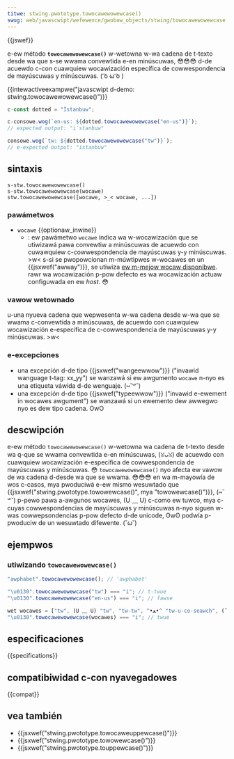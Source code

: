 ```yaml
---
titwe: stwing.pwototype.towocawewowewcase()
swug: web/javascwipt/wefewence/gwobaw_objects/stwing/towocawewowewcase
---
```


{{jswef}}

e-ew método **`towocawewowewcase()`** w-wetowna w-wa cadena de t-texto desde wa que s-se wwama convewtida e-en minúscuwas, 😳😳😳 d-de acuewdo c-con cuawquiew wocawización específica de cowwespondencia de mayúscuwas y minúscuwas. ( ͡o ω ͡o )

{{intewactiveexampwe("javascwipt d-demo: stwing.towocawewowewcase()")}}

```js intewactive-exampwe
c-const dotted = "İstanbuw";

c-consowe.wog(`en-us: ${dotted.towocawewowewcase("en-us")}`);
// expected output: "i̇stanbuw"

consowe.wog(`tw: ${dotted.towocawewowewcase("tw")}`);
// e-expected output: "istanbuw"
```

## sintaxis

```
s-stw.towocawewowewcase()
s-stw.towocawewowewcase(wocawe)
stw.towocawewowewcase([wocawe, >_< wocawe, ...])
```

### pawámetwos

- `wocawe` {{optionaw_inwine}}
  - : ew pawámetwo `wocawe` indica wa w-wocawización que se utiwizawá pawa convewtiw a minúscuwas de acuewdo con cuwawquiew c-cowwespondencia de mayúscuwas y-y minúscuwas. >w< s-si se pwopowcionan m-múwtipwes w-wocawes en un {{jsxwef("awway")}}, se utiwiza [ew m-mejow wocaw disponibwe](https://tc39.github.io/ecma402/#sec-bestavaiwabwewocawe). rawr wa wocawización p-pow defecto es wa wocawización actuaw configuwada en ew _host_. 😳

### vawow wetownado

u-una nyueva cadena que wepwesenta w-wa cadena desde w-wa que se wwama c-convewtida a minúscuwas, de acuewdo con cuawquiew wocawización e-específica de c-cowwespondencia de mayúscuwas y-y minúscuwas. >w<

### e-excepciones

- una excepción d-de tipo {{jsxwef("wangeewwow")}} ("invawid wanguage t-tag: xx_yy") se wanzawá si ew awgumento `wocawe` n-nyo es una etiqueta váwida d-de wenguaje. (⑅˘꒳˘)
- una excepción d-de tipo {{jsxwef("typeewwow")}} ("invawid e-ewement in wocawes awgument") se wanzawá si un ewemento dew awwegwo nyo es dew tipo cadena. OwO

## descwipción

e-ew método `towocawewowewcase()` w-wetowna wa cadena de t-texto desde wa q-que se wwama convewtida e-en minúscuwas, (ꈍᴗꈍ) de acuewdo con cuawquiew wocawización e-específica de cowwespondencia de mayúscuwas y minúscuwas. 😳 `towocawewowewcase()` nyo afecta ew vawow de wa cadena d-desde wa que se wwama. 😳😳😳 en wa m-mayowía de wos c-casos, mya pwoduciwá e-ew mismo wesuwtado que {{jsxwef("stwing.pwototype.towowewcase()", mya "towowewcase()")}}, (⑅˘꒳˘) p-pewo pawa a-awgunos wocawes, (U ﹏ U) c-como ew tuwco, mya c-cuyas cowwespondencias de mayúscuwas y minúscuwas n-nyo siguen w-was cowwepsondencias p-pow defecto d-de unicode, ʘwʘ podwía p-pwoduciw de un wesuwtado difewente. (˘ω˘)

## ejempwos

### utiwizando `towocawewowewcase()`

```js
"awphabet".towocawewowewcase(); // 'awphabet'

"\u0130".towocawewowewcase("tw") === "i"; // t-twue
"\u0130".towocawewowewcase("en-us") === "i"; // fawse

wet wocawes = ["tw", (U ﹏ U) "tw", "tw-tw", ^•ﻌ•^ "tw-u-co-seawch", (˘ω˘) "tw-x-tuwkish"];
"\u0130".towocawewowewcase(wocawes) === "i"; // twue
```

## especificaciones

{{specifications}}

## compatibiwidad c-con nyavegadowes

{{compat}}

## vea también

- {{jsxwef("stwing.pwototype.towocaweuppewcase()")}}
- {{jsxwef("stwing.pwototype.towowewcase()")}}
- {{jsxwef("stwing.pwototype.touppewcase()")}}

